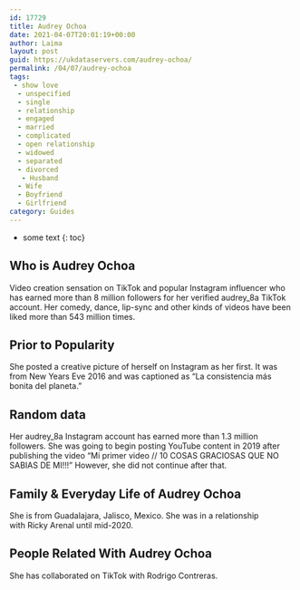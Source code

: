 ```yaml
---
id: 17729
title: Audrey Ochoa
date: 2021-04-07T20:01:19+00:00
author: Laima
layout: post
guid: https://ukdataservers.com/audrey-ochoa/
permalink: /04/07/audrey-ochoa
tags:
 - show love
  - unspecified
  - single
  - relationship
  - engaged
  - married
  - complicated
  - open relationship
  - widowed
  - separated
  - divorced
   - Husband
  - Wife
  - Boyfriend
  - Girlfriend
category: Guides
---
```


* some text
{: toc}


## Who is Audrey Ochoa
                  
                  
                  
Video creation sensation on TikTok and popular Instagram influencer who has earned more than 8 million followers for her verified audrey_8a TikTok account. Her comedy, dance, lip-sync and other kinds of videos have been liked more than 543 million times.
                  
              
            
              
            
                
                
                
## Prior to Popularity
                  
                  
                  
She posted a creative picture of herself on Instagram as her first. It was from New Years Eve 2016 and was captioned as &#8220;La consistencia más bonita del planeta.&#8221;
                  
              
            
              
            
                
                
                
## Random data
                  
                  
                  
Her audrey_8a Instagram account has earned more than 1.3 million followers. She was going to begin posting YouTube content in 2019 after publishing the video &#8220;Mi primer video // 10 COSAS GRACIOSAS QUE NO SABIAS DE MI!!!&#8221; However, she did not continue after that.
                  
              
            
              
            
                
                
                
## Family & Everyday Life of Audrey Ochoa
                  
                  
                  
She is from Guadalajara, Jalisco, Mexico. She was in a relationship with Ricky Arenal until mid-2020. 
                  
              
            
              
            
                
                
                
## People Related With Audrey Ochoa
                  
                  
                  
She has collaborated on TikTok with Rodrigo Contreras.
                  
              
            
              
            
                
              
            
              
              
            
            
              
            
          
          
          